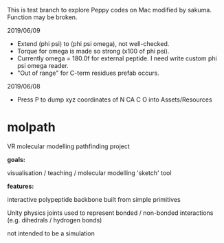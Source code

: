 This is test branch to explore Peppy codes on Mac modified by sakuma. Function may be broken.

2019/06/09

* Extend (phi psi) to (phi psi omega), not well-checked.
* Torque for omega is made so strong (x100 of phi psi).
* Currently omega = 180.0f for external peptide. I need write custom phi psi omega reader.
* "Out of range" for C-term residues prefab occurs.
  
2019/06/08
* Press P to dump xyz coordinates of N CA C O into Assets/Resources

# molpath

VR molecular modelling pathfinding project

<b>goals:</b>

visualisation / teaching / molecular modelling 'sketch' tool


<b>features:</b>

interactive polypeptide backbone built from simple primitives

Unity physics joints used to represent bonded / non-bonded interactions (e.g. dihedrals / hydrogen bonds)

not intended to be a simulation

